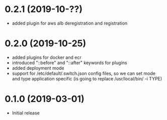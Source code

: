 0.2.1 (2019-10-??)
==================

- added plugin for aws alb deregistration and registration

0.2.0 (2019-10-25)
==================

- added plugins for docker and ecr
- introduced "::before" and "::after" keywords for plugins
- added deployment mode
- support for /etc/default/<application>.switch.json config files, so we
  can set mode and type application specific (is going to replace
  /usr/local/bin/<application> -i TYPE)

0.1.0 (2019-03-01)
==================

- Initial release
